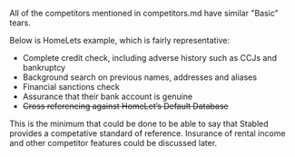 All of the competitors mentioned in competitors.md have similar "Basic" tears.

Below is HomeLets example, which is fairly representative:

* Complete credit check, including adverse history such as CCJs and bankruptcy
* Background search on previous names, addresses and aliases
* Financial sanctions check
* Assurance that their bank account is genuine
* ~~Cross referencing against HomeLet’s Default Database~~

This is the minimum that could be done to be able to say that Stabled provides a competative standard of reference. Insurance of rental income and other competitor features could be discussed later.
